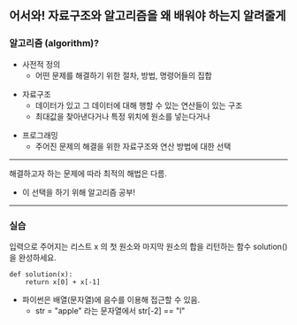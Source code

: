 ## 어서와! 자료구조와 알고리즘을 왜 배워야 하는지 알려줄게

### 알고리즘 (algorithm)?

-   사전적 정의
    -   어떤 문제를 해결하기 위한 절차, 방법, 명령어들의 집합

*   자료구조
    -   데이터가 있고 그 데이터에 대해 행할 수 있는 연산들이 있는 구조
    -   최대값을 찾아낸다거나 특정 위치에 원소를 넣는다거나

-   프로그래밍
    -   주어진 문제의 해결을 위한 자료구조와 연산 방법에 대한 선택

---

해결하고자 하는 문제에 따라 최적의 해법은 다름.

-   이 선택을 하기 위해 알고리즘 공부!

---

### 실습

입력으로 주어지는 리스트 x 의 첫 원소와 마지막 원소의 합을 리턴하는 함수 solution() 을 완성하세요.

```
def solution(x):
    return x[0] + x[-1]
```

-   파이썬은 배열(문자열)에 음수를 이용해 접근할 수 있음.
    -   str = "apple" 라는 문자열에서 str[-2] == "l"
